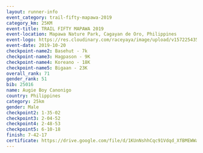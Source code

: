 ```yaml
---
layout: runner-info 
event_category: trail-fifty-mapawa-2019 
category_km: 25KM 
event-title: TRAIL FIFTY MAPAWA 2019  
event-location: Mapawa Nature Park, Cagayan de Oro, Philippines 
event-logo: https://res.cloudinary.com/raceyaya/image/upload/v1572254355/logo/trail-fifty-mapawa_fizjmb.jpg 
event-date: 2019-10-20 
checkpoint-name2: Basehut - 7k 
checkpoint-name3: Hagpason - 9K 
checkpoint-name4: Koreano - 18K 
checkpoint-name5: Bigaan - 23K 
overall_rank: 71
gender_rank: 51
bib: 25016
name: Augie Boy Canonigo
country: Philippines
category: 25km
gender: Male
checkpoint2: 1-35-02
checkpoint3: 2-04-52
checkpoint4: 2-48-53
checkpoint5: 6-10-18
finish: 7-42-17
certificate: https://drive.google.com/file/d/1KUnNshhCqc91Vdqd_XfBMEWWav0FO_ad/view?usp=sharing
---
```

